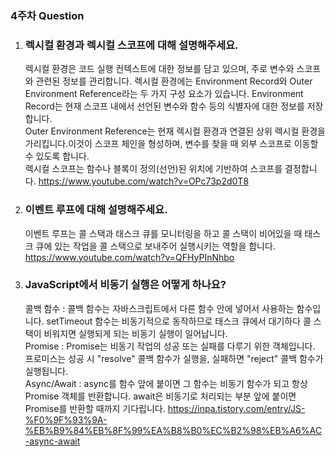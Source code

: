 ### 4주차 Question
1. ### 렉시컬 환경과 렉시컬 스코프에 대해 설명해주세요.
   렉시컬 환경은 코드 실행 컨텍스트에 대한 정보를 담고 있으며, 주로 변수와 스코프와 관련된 정보를 관리합니다.
   렉시컬 환경에는 Environment Record와 Outer Environment Reference라는 두 가지 구성 요소가 있습니다.
   Environment Record는 현재 스코프 내에서 선언된 변수와 함수 등의 식별자에 대한 정보를 저장합니다.<br/>
   Outer Environment Reference는 현재 렉시컬 환경과 연결된 상위 렉시컬 환경을 가리킵니다.이것이 스코프 체인을 형성하며,
   변수를 찾을 때 외부 스코프로 이동할 수 있도록 합니다.<br/>
   렉시컬 스코프는 함수나 블록이 정의(선언)된 위치에 기반하여 스코프를 결정합니다.
   https://www.youtube.com/watch?v=OPc73p2d0T8
2. ### 이벤트 루프에 대해 설명해주세요.
   이벤트 루프는 콜 스택과 태스크 큐를 모니터링을 하고 콜 스택이 비어있을 때 태스크 큐에 있는 작업을 콜 스택으로 보내주어
   실행시키는 역할을 합니다.
   https://www.youtube.com/watch?v=QFHyPInNhbo
3. ### JavaScript에서 비동기 실행은 어떻게 하나요?
   콜백 함수 : 콜백 함수는 자바스크립트에서 다른 함수 안에 넣어서 사용하는 함수입니다.
   setTimeout 함수는 비동기적으로 동작하므로 태스크 큐에서 대기하다 콜 스택이 비워지면 실행되게 되는 비동기 실행이 일어납니다.<br/>
   Promise : Promise는 비동기 작업의 성공 또는 실패를 다루기 위한 객체입니다. 프로미스는 성공 시 "resolve" 콜백 함수가 실행을,
   실패하면 "reject" 콜백 함수가 실행됩니다.<br/>
   Async/Await : async를 함수 앞에 붙이면 그 함수는 비동기 함수가 되고 항상 Promise 객체를 반환합니다.
   await은 비동기로 처리되는 부분 앞에 붙이면 Promise를 반환할 때까지 기다립니다.
   https://inpa.tistory.com/entry/JS-%F0%9F%93%9A-%EB%B9%84%EB%8F%99%EA%B8%B0%EC%B2%98%EB%A6%AC-async-await

